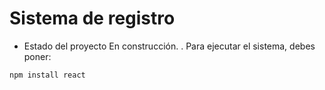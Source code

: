 <h1> Sistema de registro </h1>

- Estado del proyecto En construcción.
.
Para ejecutar el sistema, debes poner:

```npm install react```
